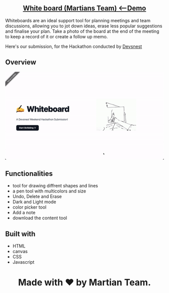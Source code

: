 [<h2  align="center">White board (Martians Team) <--Demo</h2>](https://chandana-whiteboard.netlify.app/)
Whiteboards are an ideal support tool for planning meetings and team discussions, allowing you to jot down ideas, erase less popular suggestions and finalise your plan. Take a photo of the board at the end of the meeting to keep a record of it or create a follow up memo.

Here's our submission, for the Hackathon conducted by [Devsnest](https://www.devsnest.in/)
## Overview
<img alt="Coding"  src="/landing-page.gif">

## Functionalities

 - tool for drawing diffrent shapes and lines
-   a pen tool with multicolors and size
-  Undo, Delete and Erase
-   Dark and Light mode 
-   color picker tool
-   Add a note
-   download the content tool

## Built with

 - HTML
 - canvas
 - CSS
 - Javascript

 <h1 align="center">Made with ❤️ by Martian Team.</h1>
 
